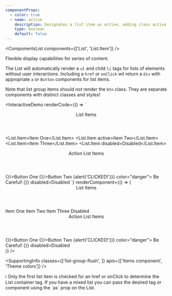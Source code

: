 ```yaml
---
componentProps:
  - color: true
  - name: active
    description: Designates a list item as active, adding class active.
    type: boolean
    default: false
---
```


<ComponentsList components={['List', 'List.Item']} />

Flexible display capabilities for series of content.

The List will automatically render a `ul` and child `li` tags for lists of
elements without user interactions. Including a `href` or `onClick` wil return a
`div` with appropriate `a` or `Button` components for list items.

Note that list group items should *not* render the `btn` class. They are
separate components with distinct classes and styles!

<InteractiveDemo
  renderCode={() => `<Header as="h4" className="mt-3">List Items</Header>
<List>
  <List.Item>Item One</List.Item>
  <List.Item active>Item Two</List.Item>
  <List.Item>Item Three</List.Item>
  <List.Item disabled>Disabled</List.Item>
</List>
<Header as="h4" className="mt-3">Action List Items</Header>
<List>
  <List.Item onClick={() => {}}>Button One</List.Item>
  <List.Item active onClick={() => {}}>Button Two</List.Item>
  <List.Item onClick={() => {alert('CLICKED!')}} color="danger">
    Be Careful!
  </List.Item>
  <List.Item onClick={() => {}} disabled>Disabled</List.Item>
</List>`}
  renderComponent={() => (
    <div className="w-50">
      <Header as="h4" className="mt-3">List Items</Header>
      <List>
        <List.Item>Item One</List.Item>
        <List.Item active>Item Two</List.Item>
        <List.Item>Item Three</List.Item>
        <List.Item disabled>Disabled</List.Item>
      </List>
      <Header as="h4" className="mt-3">Action List Items</Header>
      <List>
        <List.Item onClick={() => {}}>Button One</List.Item>
        <List.Item active onClick={() => {}}>Button Two</List.Item>
        <List.Item onClick={() => {alert('CLICKED!')}} color="danger">
          Be Careful!
        </List.Item>
        <List.Item onClick={() => {}} disabled>Disabled</List.Item>
      </List>
    </div>
  )}
/>

<SupportingInfo
  classes={['list-group-flush', ]}
  apis={['Items component', 'Theme colors']}
/>

<Alert color="info">
  ℹ️ Only the first list item is checked for an href or onClick to determine the
  List container tag. If you have a mixed list you can pass the desired tag
  or component using the `as` prop on the List.
</Alert>

<PropsTabs componentProps={componentProps} />
